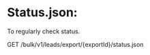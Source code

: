 
Status.json:
===========

To regularly check status.

GET /bulk/v1/leads/export/{exportId}/status.json
